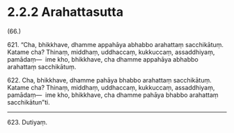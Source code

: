 # 2.2.2 Arahattasutta

(66.)

621\. “Cha, bhikkhave, dhamme appahāya abhabbo arahattaṃ sacchikātuṃ. Katame cha? Thinaṃ, middhaṃ, uddhaccaṃ, kukkuccaṃ, assaddhiyaṃ, pamādaṃ—  ime kho, bhikkhave, cha dhamme appahāya abhabbo arahattaṃ sacchikātuṃ.

622\. Cha, bhikkhave, dhamme pahāya bhabbo arahattaṃ sacchikātuṃ. Katame cha? Thinaṃ, middhaṃ, uddhaccaṃ, kukkuccaṃ, assaddhiyaṃ, pamādaṃ—  ime kho, bhikkhave, cha dhamme pahāya bhabbo arahattaṃ sacchikātun”ti.

---

623\. Dutiyaṃ.
